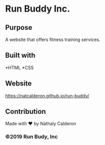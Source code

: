 # Run Buddy Inc.

## Purpose
A website that offers fitness training services.

## Built with
*HTML
*CSS

## Website
https://natcalderon.github.io/run-buddy/

## Contribution
Made with ❤️ by Nathaly Calderon 

### ©️2019 Run Budy, Inc
